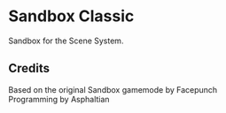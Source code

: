 # Sandbox Classic

Sandbox for the Scene System.

## Credits

Based on the original Sandbox gamemode by Facepunch\
Programming by Asphaltian
